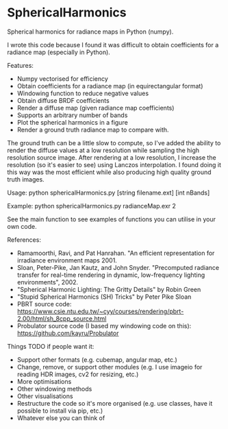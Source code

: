 # SphericalHarmonics
Spherical harmonics for radiance maps in Python (numpy). 

I wrote this code because I found it was difficult to obtain coefficients for a radiance map (especially in Python).

Features:
- Numpy vectorised for efficiency
- Obtain coefficients for a radiance map (in equirectangular format)
- Windowing function to reduce negative values
- Obtain diffuse BRDF coefficients
- Render a diffuse map (given radiance map coefficients)
- Supports an arbitrary number of bands 
- Plot the spherical harmonics in a figure
- Render a ground truth radiance map to compare with. 

The ground truth can be a little slow to compute, so I've added the ability to render the diffuse values at a low resolution while sampling the high resolution source image. After rendering at a low resolution, I increase the resolution (so it's easier to see) using Lanczos interpolation. I found doing it this way was the most efficient while also producing high quality ground truth images.

Usage:
python sphericalHarmonics.py [string filename.ext] [int nBands]

Example:
python sphericalHarmonics.py radianceMap.exr 2

See the main function to see examples of functions you can utilise in your own code.

References:
- Ramamoorthi, Ravi, and Pat Hanrahan. "An efficient representation for irradiance environment maps 2001.
- Sloan, Peter-Pike, Jan Kautz, and John Snyder. "Precomputed radiance transfer for real-time rendering in dynamic, low-frequency lighting environments", 2002.
- "Spherical Harmonic Lighting: The Gritty Details" by Robin Green
- "Stupid Spherical Harmonics (SH) Tricks" by Peter Pike Sloan
- PBRT source code: https://www.csie.ntu.edu.tw/~cyy/courses/rendering/pbrt-2.00/html/sh_8cpp_source.html
- Probulator source code (I based my windowing code on this): https://github.com/kayru/Probulator

Things TODO if people want it:
- Support other formats (e.g. cubemap, angular map, etc.)
- Change, remove, or support other modules (e.g. I use imageio for reading HDR images, cv2 for resizing, etc.)
- More optimisations
- Other windowing methods
- Other visualisations
- Restructure the code so it's more organised (e.g. use classes, have it possible to install via pip, etc.)
- Whatever else you can think of

